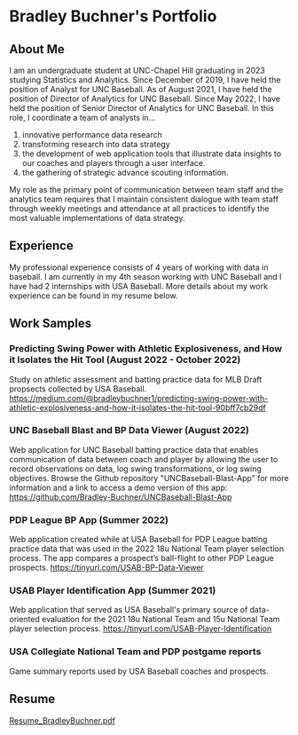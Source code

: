 # Bradley Buchner's Portfolio

## About Me
I am an undergraduate student at UNC-Chapel Hill graduating in 2023 studying Statistics and Analytics. Since December of 2019, I have held the position of Analyst for UNC Baseball. As of August 2021, I have held the position of Director of Analytics for UNC Baseball. Since May 2022, I have held the position of Senior Director of Analytics for UNC Baseball. In this role, I coordinate a team of analysts in... 

1. innovative performance data research
2. transforming research into data strategy
3. the development of web application tools that illustrate data insights to our coaches and players through a user interface.
4. the gathering of strategic advance scouting information.

My role as the primary point of communication between team staff and the analytics team requires that I maintain consistent dialogue with team staff through weekly meetings and attendance at all practices to identify the most valuable implementations of data strategy.

## Experience
My professional experience consists of 4 years of working with data in baseball. I am currently in my 4th season working with UNC Baseball and I have had 2 internships with USA Baseball. More details about my work experience can be found in my resume below. 

## Work Samples

### Predicting Swing Power with Athletic Explosiveness, and How it Isolates the Hit Tool (August 2022 - October 2022)
Study on athletic assessment and batting practice data for MLB Draft propsects collected by USA Baseball. 
https://medium.com/@bradleybuchner1/predicting-swing-power-with-athletic-explosiveness-and-how-it-isolates-the-hit-tool-90bff7cb29df 

### UNC Baseball Blast and BP Data Viewer (August 2022)
Web application for UNC Baseball batting practice data that enables communication of data between coach and player by allowing the user to record observations on data, log swing transformations, or log swing objectives. Browse the Github repository "UNCBaseball-Blast-App" for more information and a link to access a demo version of this app: https://github.com/Bradley-Buchner/UNCBaseball-Blast-App

### PDP League BP App (Summer 2022)
Web application created while at USA Baseball for PDP League batting practice data that was used in the 2022 18u National Team player selection process. The app compares a prospect’s ball-flight to other PDP League prospects.
https://tinyurl.com/USAB-BP-Data-Viewer 

### USAB Player Identification App (Summer 2021)
Web application that served as USA Baseball's primary source of data-oriented evaluation for the 2021 18u National Team and 15u National Team player selection process. 
https://tinyurl.com/USAB-Player-Identification

### USA Collegiate National Team and PDP postgame reports
Game summary reports used by USA Baseball coaches and prospects. 

## Resume

[Resume_BradleyBuchner.pdf](https://github.com/Bradley-Buchner/Bradley-Buchner/files/9795569/Resume_BradleyBuchner.pdf)
